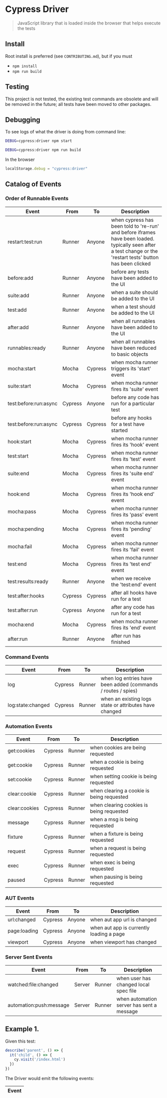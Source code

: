 # Cypress Driver

> JavaScript library that is loaded inside the browser that helps execute the tests

## Install

Root install is preferred (see `CONTRIBUTING.md`), but if you must

* `npm install`
* `npm run build`

## Testing

This project is not tested, the existing test commands are obsolete and will be removed
in the future; all tests have been moved to other packages.

## Debugging

To see logs of what the driver is doing from command line:

```bash
DEBUG=cypress:driver npm start

DEBUG=cypress:driver npm run build
```

In the browser

```js
localStorage.debug = "cypress:driver"
```

## Catalog of Events

### Order of Runnable Events

Event | From | To | Description
--- | --- | --- | ---
restart:test:run | Runner | Anyone | when cypress has been told to 're-run' and before iframes have been loaded. typically seen after a test change or the 'restart tests' button has been clicked
before:add | Runner | Anyone | before any tests have been added to the UI
suite:add | Runner | Anyone | when a suite should be added to the UI
test:add | Runner | Anyone | when a test should be added to the UI
after:add | Runner | Anyone | when all runnables have been added to the UI
runnables:ready | Runner | Anyone | when all runnables have been reduced to basic objects
mocha:start | Mocha | Cypress | when mocha runner triggers its 'start' event
suite:start | Mocha | Cypress | when mocha runner fires its 'suite' event
test:before:run:async | Cypress | Anyone | before any code has run for a particular test
test:before:run:async | Cypress | Cypress | before any hooks for a test have started
hook:start | Mocha | Cypress | when mocha runner fires its 'hook' event
test:start | Mocha | Cypress | when mocha runner fires its 'test' event
suite:end | Mocha | Cypress | when mocha runner fires its 'suite end' event
hook:end | Mocha | Cypress | when mocha runner fires its 'hook end' event
mocha:pass | Mocha | Cypress | when mocha runner fires its 'pass' event
mocha:pending | Mocha | Cypress | when mocha runner fires its 'pending' event
mocha:fail | Mocha | Cypress | when mocha runner fires its 'fail' event
test:end | Mocha | Cypress | when mocha runner fires its 'test end' event
test:results:ready | Runner | Anyone | when we receive the 'test:end' event
test:after:hooks | Cypress | Cypress | after all hooks have run for a test
test:after:run | Cypress | Anyone | after any code has run for a test
mocha:end | Mocha | Cypress | when mocha runner fires its 'end' event
after:run | Runner | Anyone | after run has finished

### Command Events

Event | From | To | Description
--- | --- | --- | ---
log | Cypress | Runner | when log entries have been added (commands / routes / spies)
log:state:changed | Cypress | Runner | when an existing logs state or attributes have changed

### Automation Events

Event | From | To | Description
--- | --- | --- | ---
get:cookies | Cypress | Runner | when cookies are being requested
get:cookie | Cypress | Runner | when a cookie is being requested
set:cookie | Cypress | Runner | when setting cookie is being requested
clear:cookie | Cypress | Runner | when clearing a cookie is being requested
clear:cookies | Cypress | Runner | when clearing cookies is being requested
message | Cypress | Runner | when a msg is being requested
fixture | Cypress | Runner | when a fixture is being requested
request | Cypress | Runner | when a request is being requested
exec | Cypress | Runner | when exec is being requested
paused | Cypress | Runner | when pausing is being requested

### AUT Events

Event | From | To | Description
--- | --- | --- | ---
url:changed | Cypress | Anyone | when aut app url is changed
page:loading | Cypress | Anyone | when aut app is currently loading a page
viewport | Cypress | Anyone | when viewport has changed

### Server Sent Events

Event | From | To | Description
--- | --- | --- | ---
watched:file:changed | Server | Runner | when user has changed local spec file
automation:push:message | Server | Runner | when automation server has sent a message

## Example 1.

Given this test:

```js
describe('parent', () => {
  it('child', () => {
    cy.visit('/index.html')
  })
})
```

The Driver would emit the following events:

Event |
--- |

